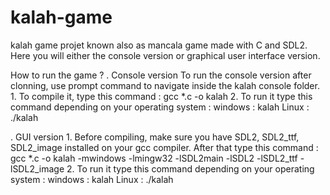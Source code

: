 # kalah-game
kalah game projet known also as mancala game made with C and SDL2. Here you will either the console version or graphical user interface version.

How to run the game ?
  . Console version
    To run the console version after clonning, use prompt command to navigate inside the kalah console folder. 
      1. To compile it, type this command :
          gcc *.c -o kalah
      2. To run it type this command depending on your operating system : 
          windows : kalah
          Linux : ./kalah
  
  . GUI version
      1. Before compiling, make sure you have SDL2, SDL2_ttf, SDL2_image installed on your gcc compiler. After that type this command : 
          gcc *.c -o kalah -mwindows -lmingw32 -lSDL2main -lSDL2 -lSDL2_ttf -lSDL2_image
      2. To run it type this command depending on your operating system :
          windows : kalah
          Linux : ./kalah
          
          
